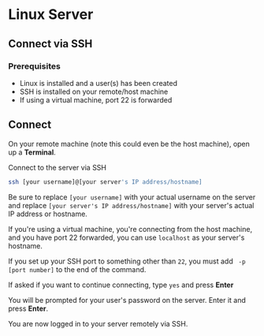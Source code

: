 # Linux Server

## Connect via SSH

### Prerequisites

- Linux is installed and a user(s) has been created
- SSH is installed on your remote/host machine
- If using a virtual machine, port 22 is forwarded

## Connect

On your remote machine (note this could even be the host machine), open up a
**Terminal**.

Connect to the server via SSH

```sh
ssh [your username]@[your server's IP address/hostname]
```

Be sure to replace `[your username]` with your actual username on the server and
replace `[your server's IP address/hostname]` with your server's actual IP
address or hostname.

If you're using a virtual machine, you're connecting from the host machine, and
you have port 22 forwarded, you can use `localhost` as your server's hostname.

If you set up your SSH port to something other than `22`, you must add ` -p
[port number]` to the end of the command.

If asked if you want to continue connecting, type `yes` and press **Enter**

You will be prompted for your user's password on the server. Enter it and press
**Enter**.

You are now logged in to your server remotely via SSH.
